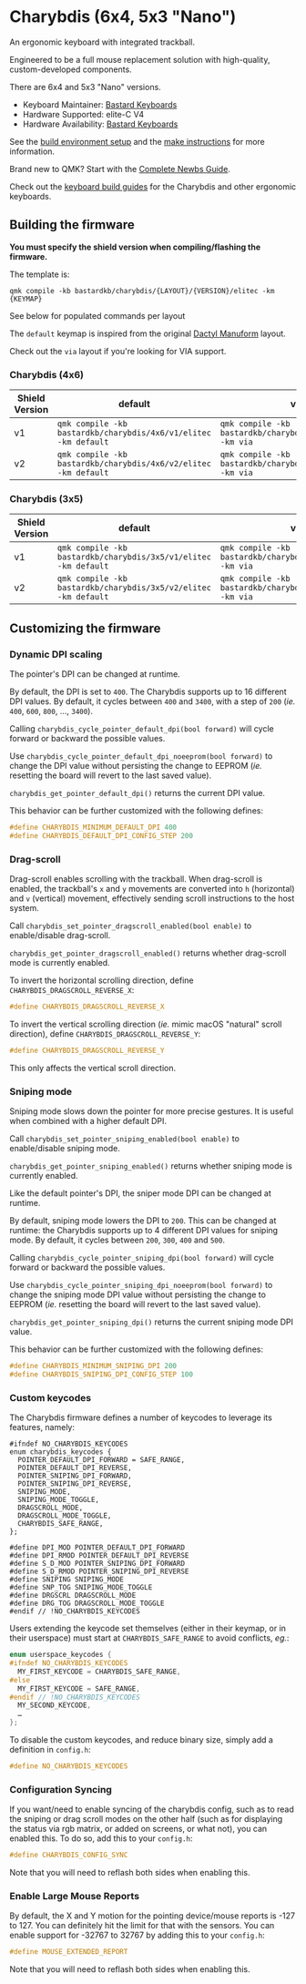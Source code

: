 # Charybdis (6x4, 5x3 "Nano")

An ergonomic keyboard with integrated trackball.

Engineered to be a full mouse replacement solution with high-quality, custom-developed components.

There are 6x4 and 5x3 "Nano" versions.

-   Keyboard Maintainer: [Bastard Keyboards](https://github.com/Bastardkb)
-   Hardware Supported: elite-C V4
-   Hardware Availability: [Bastard Keyboards](https://bastardkb.com)

See the [build environment setup](https://docs.qmk.fm/#/getting_started_build_tools) and the [make instructions](https://docs.qmk.fm/#/getting_started_make_guide) for more information.

Brand new to QMK? Start with the [Complete Newbs Guide](https://docs.qmk.fm/#/newbs).

Check out the [keyboard build guides](https://docs.bastardkb.com) for the Charybdis and other ergonomic keyboards.

## Building the firmware

**You must specify the shield version when compiling/flashing the firmware.**

The template is:
```shell
qmk compile -kb bastardkb/charybdis/{LAYOUT}/{VERSION}/elitec -km {KEYMAP}
```

See below for populated commands per layout

The `default` keymap is inspired from the original [Dactyl Manuform](../../handwired/dactyl_manuform) layout.

Check out the `via` layout if you're looking for VIA support.

### Charybdis (4x6)

| Shield Version | default                                                         | via                                                             |
|----------------|-----------------------------------------------------------------|-----------------------------------------------------------------|
| v1             | `qmk compile -kb bastardkb/charybdis/4x6/v1/elitec -km default` | `qmk compile -kb bastardkb/charybdis/4x6/v1/elitec -km via`     |
| v2             | `qmk compile -kb bastardkb/charybdis/4x6/v2/elitec -km default` | `qmk compile -kb bastardkb/charybdis/4x6/v2/elitec -km via` |

### Charybdis (3x5)

| Shield Version | default                                                         | via                                                             |
|----------------|-----------------------------------------------------------------|-----------------------------------------------------------------|
| v1             | `qmk compile -kb bastardkb/charybdis/3x5/v1/elitec -km default` | `qmk compile -kb bastardkb/charybdis/3x5/v1/elitec -km via`     |
| v2             | `qmk compile -kb bastardkb/charybdis/3x5/v2/elitec -km default` | `qmk compile -kb bastardkb/charybdis/3x5/v2/elitec -km via` |

## Customizing the firmware

### Dynamic DPI scaling

The pointer's DPI can be changed at runtime.

By default, the DPI is set to `400`. The Charybdis supports up to 16 different DPI values. By default, it cycles between `400` and `3400`, with a step of `200` (_ie._ `400`, `600`, `800`, …, `3400`).

Calling `charybdis_cycle_pointer_default_dpi(bool forward)` will cycle forward or backward the possible values.

Use `charybdis_cycle_pointer_default_dpi_noeeprom(bool forward)` to change the DPI value without persisting the change to EEPROM (_ie._ resetting the board will revert to the last saved value).

`charybdis_get_pointer_default_dpi()` returns the current DPI value.

This behavior can be further customized with the following defines:

```c
#define CHARYBDIS_MINIMUM_DEFAULT_DPI 400
#define CHARYBDIS_DEFAULT_DPI_CONFIG_STEP 200
```

### Drag-scroll

Drag-scroll enables scrolling with the trackball. When drag-scroll is enabled, the trackball's `x` and `y` movements are converted into `h` (horizontal) and `v` (vertical) movement, effectively sending scroll instructions to the host system.

Call `charybdis_set_pointer_dragscroll_enabled(bool enable)` to enable/disable drag-scroll.

`charybdis_get_pointer_dragscroll_enabled()` returns whether drag-scroll mode is currently enabled.

To invert the horizontal scrolling direction, define `CHARYBDIS_DRAGSCROLL_REVERSE_X`:

```c
#define CHARYBDIS_DRAGSCROLL_REVERSE_X
```

To invert the vertical scrolling direction (_ie._ mimic macOS "natural" scroll direction), define `CHARYBDIS_DRAGSCROLL_REVERSE_Y`:

```c
#define CHARYBDIS_DRAGSCROLL_REVERSE_Y
```

This only affects the vertical scroll direction.

### Sniping mode

Sniping mode slows down the pointer for more precise gestures. It is useful when combined with a higher default DPI.

Call `charybdis_set_pointer_sniping_enabled(bool enable)` to enable/disable sniping mode.

`charybdis_get_pointer_sniping_enabled()` returns whether sniping mode is currently enabled.

Like the default pointer's DPI, the sniper mode DPI can be changed at runtime.

By default, sniping mode lowers the DPI to `200`. This can be changed at runtime: the Charybdis supports up to 4 different DPI values for sniping mode. By default, it cycles between `200`, `300`, `400` and `500`.

Calling `charybdis_cycle_pointer_sniping_dpi(bool forward)` will cycle forward or backward the possible values.

Use `charybdis_cycle_pointer_sniping_dpi_noeeprom(bool forward)` to change the sniping mode DPI value without persisting the change to EEPROM (_ie._ resetting the board will revert to the last saved value).

`charybdis_get_pointer_sniping_dpi()` returns the current sniping mode DPI value.

This behavior can be further customized with the following defines:

```c
#define CHARYBDIS_MINIMUM_SNIPING_DPI 200
#define CHARYBDIS_SNIPING_DPI_CONFIG_STEP 100
```

### Custom keycodes

The Charybdis firmware defines a number of keycodes to leverage its features, namely:

```
#ifndef NO_CHARYBDIS_KEYCODES
enum charybdis_keycodes {
  POINTER_DEFAULT_DPI_FORWARD = SAFE_RANGE,
  POINTER_DEFAULT_DPI_REVERSE,
  POINTER_SNIPING_DPI_FORWARD,
  POINTER_SNIPING_DPI_REVERSE,
  SNIPING_MODE,
  SNIPING_MODE_TOGGLE,
  DRAGSCROLL_MODE,
  DRAGSCROLL_MODE_TOGGLE,
  CHARYBDIS_SAFE_RANGE,
};

#define DPI_MOD POINTER_DEFAULT_DPI_FORWARD
#define DPI_RMOD POINTER_DEFAULT_DPI_REVERSE
#define S_D_MOD POINTER_SNIPING_DPI_FORWARD
#define S_D_RMOD POINTER_SNIPING_DPI_REVERSE
#define SNIPING SNIPING_MODE
#define SNP_TOG SNIPING_MODE_TOGGLE
#define DRGSCRL DRAGSCROLL_MODE
#define DRG_TOG DRAGSCROLL_MODE_TOGGLE
#endif // !NO_CHARYBDIS_KEYCODES
```

Users extending the keycode set themselves (either in their keymap, or in their userspace) must start at `CHARYBDIS_SAFE_RANGE` to avoid conflicts, _eg._:

```c
enum userspace_keycodes {
#ifndef NO_CHARYBDIS_KEYCODES
  MY_FIRST_KEYCODE = CHARYBDIS_SAFE_RANGE,
#else
  MY_FIRST_KEYCODE = SAFE_RANGE,
#endif // !NO_CHARYBDIS_KEYCODES
  MY_SECOND_KEYCODE,
  …
};
```

To disable the custom keycodes, and reduce binary size, simply add a definition in `config.h`:

```c
#define NO_CHARYBDIS_KEYCODES
```

### Configuration Syncing

If you want/need to enable syncing of the charybdis config, such as to read the sniping or drag scroll modes on the other half (such as for displaying the status via rgb matrix, or added on screens, or what not), you can enabled this.  To do so, add this to your `config.h`: 

```c
#define CHARYBDIS_CONFIG_SYNC
```

Note that you will need to reflash both sides when enabling this. 

### Enable Large Mouse Reports

By default, the X and Y motion for the pointing device/mouse reports is -127 to 127.  You can definitely hit the limit for that with the sensors.  You can enable support for -32767 to 32767 by adding this to your `config.h`:

```c
#define MOUSE_EXTENDED_REPORT
```

Note that you will need to reflash both sides when enabling this.
